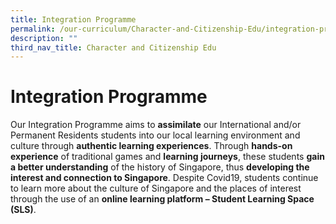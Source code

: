 ```yaml
---
title: Integration Programme
permalink: /our-curriculum/Character-and-Citizenship-Edu/integration-programme
description: ""
third_nav_title: Character and Citizenship Edu
---
```

# Integration Programme

Our Integration Programme aims to **assimilate** our International and/or Permanent Residents students into our local learning environment and culture through **authentic learning experiences**. Through **hands-on experience** of traditional games and **learning journeys**, these students **gain a better understanding** of the history of Singapore, thus **developing the interest and connection to Singapore**. Despite Covid19, students continue to learn more about the culture of Singapore and the places of interest through the use of an **online learning platform – Student Learning Space (SLS)**.